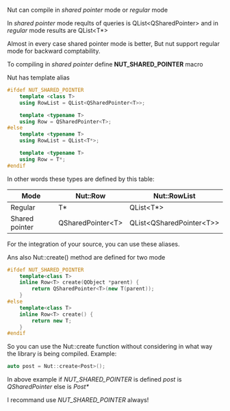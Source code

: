 Nut can compile in *shared pointer* mode or *regular* mode

In *shared pointer* mode reqults of queries is QList<QSharedPointer<T>> and in *regular* mode results are QList<T*>

Almost in every case shared pointer mode is better, But nut support regular mode for backward comptability. 

To compiling in *shared pointer* define **NUT_SHARED_POINTER** macro

Nut has template alias 

```cpp
#ifdef NUT_SHARED_POINTER
    template <class T>
    using RowList = QList<QSharedPointer<T>>;

    template <typename T>
    using Row = QSharedPointer<T>;
#else
    template <typename T>
    using RowList = QList<T*>;

    template <typename T>
    using Row = T*;
#endif
```

In other words these types are defined by this table:

| Mode  | Nut::Row               | Nut::RowList                   |
|------ |-----              |---------                  |
|Regular|T*                 | QList\<T\*\>                 |
|Shared pointer|QSharedPointer\<T\>  | QList\<QSharedPointer\<T\>\>  |

For the integration of your source, you can use these aliases.

Ans also Nut::create<T>() method are defined for two mode 

```cpp
#ifdef NUT_SHARED_POINTER
    template<class T>
    inline Row<T> create(QObject *parent) {
        return QSharedPointer<T>(new T(parent));
    }
#else
    template<class T>
    inline Row<T> create() {
        return new T;
    }
#endif
```

So you can use the Nut::create function without considering in what way the library is being compiled. Example:
```cpp
auto post = Nut::create<Post>();
```

In above example if *NUT_SHARED_POINTER* is defined *post* is *QSharedPointer<Post>* else is *Post\**

I recommand use *NUT_SHARED_POINTER* always!